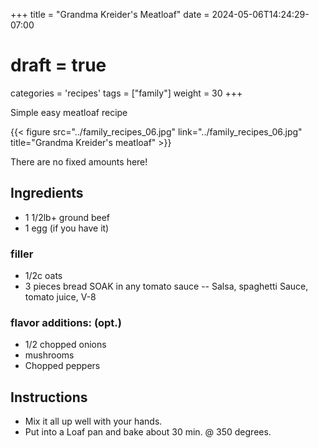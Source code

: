 +++
title = "Grandma Kreider's Meatloaf"
date = 2024-05-06T14:24:29-07:00
# draft = true
categories = 'recipes'
tags = ["family"]
weight = 30
+++

Simple easy meatloaf recipe

{{< figure src="../family_recipes_06.jpg" link="../family_recipes_06.jpg" title="Grandma Kreider's meatloaf" >}}

There are no fixed amounts here!

## Ingredients
- 1 1/2lb+ ground beef
- 1 egg (if you have it)

### filler
- 1/2c oats
- 3 pieces bread
SOAK in any tomato sauce -- Salsa, spaghetti Sauce, tomato juice, V-8 

### flavor additions: (opt.)
- 1/2 chopped onions
- mushrooms
- Chopped peppers

## Instructions

-  Mix it all up well with your hands.
-  Put into a Loaf pan and bake about 30 min. @ 350 degrees.